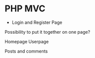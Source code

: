 # PHP MVC

* Login and Register Page

Possibility to put it together on one page?

Homepage
Userpage

Posts and comments